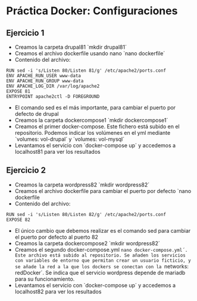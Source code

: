 # Práctica Docker: Configuraciones

## Ejercicio 1

* Creamos la carpeta drupal81 `mkdir drupal81´
* Creamos el archivo dockerfile usando nano `nano dockerfile´
* Contenido del archivo:
  
```FROM drupal
RUN sed -i 's/Listen 80/Listen 81/g' /etc/apache2/ports.conf
ENV APACHE_RUN_USER www-data
ENV APACHE_RUN_GROUP www-data
ENV APACHE_LOG_DIR /var/log/apache2
EXPOSE 81
ENTRYPOINT apache2ctl -D FOREGROUND
```
* El comando sed es el más importante, para cambiar el puerto por defecto de drupal
* Creamos la carpeta dockercompose1 `mkdir dockercompose1´
* Creamos el primer docker-compose. Este fichero está subido en el repositorio. Podemos indicar los volúmenes en el yml mediante `volumes: vol-drupal´ y ´volumes: vol-mysql´
* Levantamos el servicio con `docker-compose up´ y accedemos a localhost81 para ver los resultados

## Ejercicio 2

* Creamos la carpeta wordpress82 `mkdir wordpress82´
* Creamos el archivo dockerfile para cambiar el puerto por defecto `nano dockerfile
* Contenido del archivo:
```FROM wordpress
RUN sed -i 's/Listen 80/Listen 82/g' /etc/apache2/ports.conf
EXPOSE 82
```

* El único cambio que debemos realizar es el comando sed para cambiar el puerto por defecto al puerto 82
* Creamos la carpeta dockercompose2 `mkdir wordpress82´
* Creamos el segundo docker-compose.yml `nano docker-compose.yml´. Este archivo está subido al repositorio. Se añaden los servicios con variables de entorno que permitan crear un usuario ficticio, y se añade la red a la que los dockers se conectan con la `networks: redDocker´. Se indica que el servicio wordpress depende de mariadb para su funcionamiento. 
* Levantamos el servicio con `docker-compose up´ y accedemos a localhost82 para ver los resultados




















